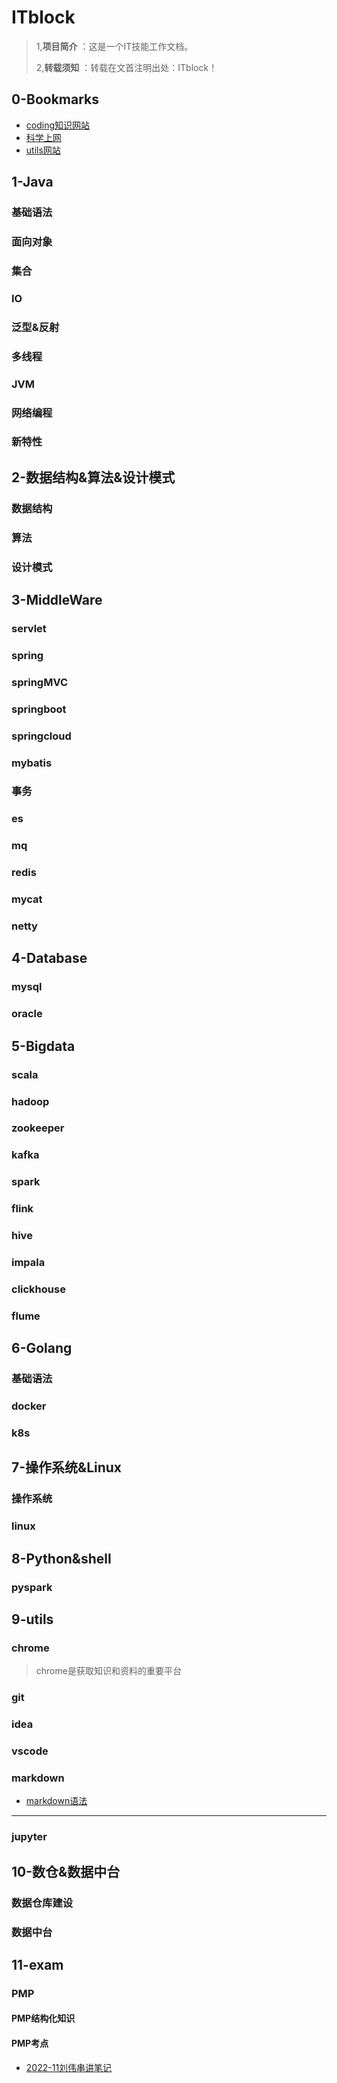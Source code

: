 # ITblock

> 1,**项目简介** ：这是一个IT技能工作文档。
> 
> 2,**转载须知** ：转载在文首注明出处：ITblock！
## 0-Bookmarks
- [coding知识网站](./0-Bookmarks/coding.md)
- [科学上网](./0-Bookmarks/科学上网.md)
- [utils网站](./0-Bookmarks/utils.md)

## 1-Java

### 基础语法
### 面向对象
### 集合
### IO
### 泛型&反射
### 多线程
### JVM
### 网络编程
### 新特性

## 2-数据结构&算法&设计模式

### 数据结构

### 算法

### 设计模式

## 3-MiddleWare
### servlet
### spring
### springMVC
### springboot
### springcloud
### mybatis
### 事务
### es
### mq
### redis
### mycat
### netty


## 4-Database
### mysql
### oracle

## 5-Bigdata
### scala
### hadoop
### zookeeper
### kafka
### spark
### flink
### hive
### impala
### clickhouse
### flume

## 6-Golang
### 基础语法
### docker
### k8s

## 7-操作系统&Linux
### 操作系统
### linux

## 8-Python&shell
### pyspark

## 9-utils
### chrome
> chrome是获取知识和资料的重要平台
### git
### idea
### vscode
### markdown
- [markdown语法](./9-utils/markdown/markdown-use.md)

---

### jupyter

## 10-数仓&数据中台
### 数据仓库建设
### 数据中台

## 11-exam
### PMP
#### PMP结构化知识

#### PMP考点
- [2022-11刘伟串讲笔记](./11-exam/pmp/202211-liuwei-nodebook.md)


